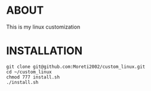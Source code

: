 # ABOUT
This is my linux customization
# INSTALLATION
```
git clone git@github.com:Moreti2002/custom_linux.git
cd ~/custom_linux
chmod 777 install.sh
./install.sh
```

